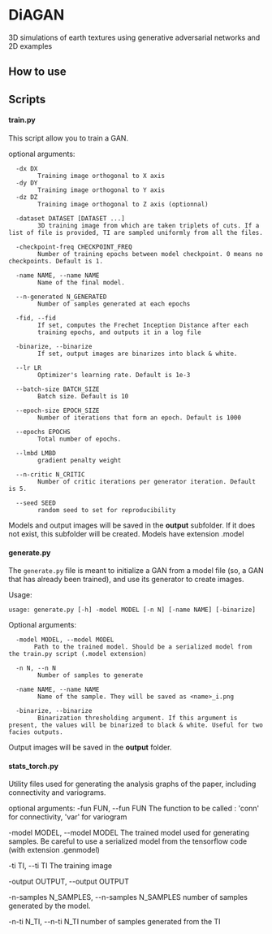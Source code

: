 # DiAGAN
3D simulations of earth textures using generative adversarial networks and 2D examples

## How to use

## Scripts

#### train.py

This script allow you to train a GAN.

optional arguments:
```
  -dx DX
        Training image orthogonal to X axis
  -dy DY
        Training image orthogonal to Y axis
  -dz DZ
        Training image orthogonal to Z axis (optionnal)

  -dataset DATASET [DATASET ...]
        3D training image from which are taken triplets of cuts. If a list of file is provided, TI are sampled uniformly from all the files.

  -checkpoint-freq CHECKPOINT_FREQ
        Number of training epochs between model checkpoint. 0 means no checkpoints. Default is 1.

  -name NAME, --name NAME
        Name of the final model.

  --n-generated N_GENERATED
        Number of samples generated at each epochs
  
  -fid, --fid 
        If set, computes the Frechet Inception Distance after each
        training epochs, and outputs it in a log file
  
  -binarize, --binarize
        If set, output images are binarizes into black & white.

  --lr LR
        Optimizer's learning rate. Default is 1e-3

  --batch-size BATCH_SIZE
        Batch size. Default is 10
  
  --epoch-size EPOCH_SIZE
        Number of iterations that form an epoch. Default is 1000

  --epochs EPOCHS
        Total number of epochs.

  --lmbd LMBD
        gradient penalty weight
  
  --n-critic N_CRITIC
        Number of critic iterations per generator iteration. Default is 5.
  
  --seed SEED
        random seed to set for reproducibility
```

Models and output images will be saved in the __output__ subfolder.
If it does not exist, this subfolder will be created. Models have extension .model

#### generate.py

The `generate.py` file is meant to initialize a GAN from a model file (so, a GAN that has already been trained), and use its generator to create images.

Usage:
```
usage: generate.py [-h] -model MODEL [-n N] [-name NAME] [-binarize]
```

Optional arguments:
```
  -model MODEL, --model MODEL
       Path to the trained model. Should be a serialized model from the train.py script (.model extension) 
 
  -n N, --n N
        Number of samples to generate

  -name NAME, --name NAME
        Name of the sample. They will be saved as <name>_i.png 

  -binarize, --binarize
        Binarization thresholding argument. If this argument is present, the values will be binarized to black & white. Useful for two facies outputs.
```

Output images will be saved in the __output__ folder.


#### stats_torch.py


Utility files used for generating the analysis graphs of the paper, including connectivity and variograms.

optional arguments:
  -fun FUN, --fun FUN
        The function to be called : 'conn' for connectivity, 'var' for variogram
  
  -model MODEL, --model MODEL
        The trained model used for generating samples. Be careful to use a serialized model from the tensorflow code (with extension .genmodel)
  
  -ti TI, --ti TI
        The training image

  -output OUTPUT, --output OUTPUT

  -n-samples N_SAMPLES, --n-samples N_SAMPLES
    number of samples generated by the model.

  -n-ti N_TI, --n-ti N_TI
    number of samples generated from the TI